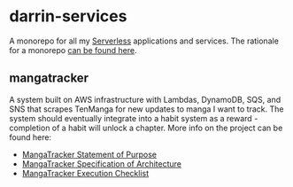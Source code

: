 # darrin-services
A monorepo for all my [Serverless](https://serverless.com/framework/docs/) applications and services.
The rationale for a monorepo [can be found here](https://serverless-stack.com/chapters/organizing-serverless-projects.html).

## mangatracker
A system built on AWS infrastructure with Lambdas, DynamoDB, SQS, and SNS that scrapes TenManga for new updates to manga I want to track. The system should eventually integrate into a habit system as a reward - completion of a habit will unlock a chapter.
More info on the project can be found here:
* [MangaTracker Statement of Purpose](https://www.notion.so/darrinlim/MangaTracker-Statement-of-Purpose-ef04731e4a564369a0a8ed6190aa88c3)
* [MangaTracker Specification of Architecture](https://www.notion.so/darrinlim/MangaTracker-Specification-of-Architecture-6423a17c8cad4cfbbf55d0004977a1dd)
* [MangaTracker Execution Checklist](https://www.notion.so/darrinlim/MangaTracker-Execution-Checklist-3e1fcb5f30414cf594f20b6f7a79b12c)
